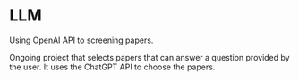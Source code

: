# LLM
Using OpenAI API to screening papers.

Ongoing project that selects papers that can answer a question provided by the user. It uses the ChatGPT API to choose the papers.
